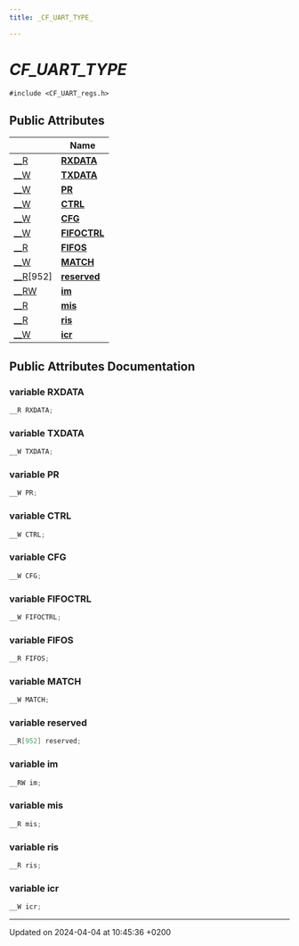 ```yaml
---
title: _CF_UART_TYPE_

---
```


# _CF_UART_TYPE_






`#include <CF_UART_regs.h>`

## Public Attributes

|                | Name           |
| -------------- | -------------- |
| [__R](Files/CF__UART__regs_8h.md#define---r) | **[RXDATA](Classes/struct__CF__UART__TYPE__.md#variable-rxdata)**  |
| [__W](Files/CF__UART__regs_8h.md#define---w) | **[TXDATA](Classes/struct__CF__UART__TYPE__.md#variable-txdata)**  |
| [__W](Files/CF__UART__regs_8h.md#define---w) | **[PR](Classes/struct__CF__UART__TYPE__.md#variable-pr)**  |
| [__W](Files/CF__UART__regs_8h.md#define---w) | **[CTRL](Classes/struct__CF__UART__TYPE__.md#variable-ctrl)**  |
| [__W](Files/CF__UART__regs_8h.md#define---w) | **[CFG](Classes/struct__CF__UART__TYPE__.md#variable-cfg)**  |
| [__W](Files/CF__UART__regs_8h.md#define---w) | **[FIFOCTRL](Classes/struct__CF__UART__TYPE__.md#variable-fifoctrl)**  |
| [__R](Files/CF__UART__regs_8h.md#define---r) | **[FIFOS](Classes/struct__CF__UART__TYPE__.md#variable-fifos)**  |
| [__W](Files/CF__UART__regs_8h.md#define---w) | **[MATCH](Classes/struct__CF__UART__TYPE__.md#variable-match)**  |
| [__R](Files/CF__UART__regs_8h.md#define---r)[952] | **[reserved](Classes/struct__CF__UART__TYPE__.md#variable-reserved)**  |
| [__RW](Files/CF__UART__regs_8h.md#define---rw) | **[im](Classes/struct__CF__UART__TYPE__.md#variable-im)**  |
| [__R](Files/CF__UART__regs_8h.md#define---r) | **[mis](Classes/struct__CF__UART__TYPE__.md#variable-mis)**  |
| [__R](Files/CF__UART__regs_8h.md#define---r) | **[ris](Classes/struct__CF__UART__TYPE__.md#variable-ris)**  |
| [__W](Files/CF__UART__regs_8h.md#define---w) | **[icr](Classes/struct__CF__UART__TYPE__.md#variable-icr)**  |

## Public Attributes Documentation

### variable RXDATA

```cpp
__R RXDATA;
```


### variable TXDATA

```cpp
__W TXDATA;
```


### variable PR

```cpp
__W PR;
```


### variable CTRL

```cpp
__W CTRL;
```


### variable CFG

```cpp
__W CFG;
```


### variable FIFOCTRL

```cpp
__W FIFOCTRL;
```


### variable FIFOS

```cpp
__R FIFOS;
```


### variable MATCH

```cpp
__W MATCH;
```


### variable reserved

```cpp
__R[952] reserved;
```


### variable im

```cpp
__RW im;
```


### variable mis

```cpp
__R mis;
```


### variable ris

```cpp
__R ris;
```


### variable icr

```cpp
__W icr;
```


-------------------------------

Updated on 2024-04-04 at 10:45:36 +0200